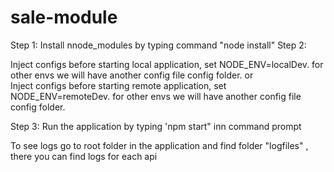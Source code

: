 # sale-module
Step 1:
        Install nnode_modules by typing command "node install"
Step 2:

Inject configs before starting local application, set NODE_ENV=localDev. for other envs we will have another config file config folder.
                                                                  or                                                             
Inject configs before starting remote application, set NODE_ENV=remoteDev. for other envs we will have another config file config folder.


Step 3: 
       Run the application by typing 'npm start" inn command prompt
       
       
       
  To see logs go to root folder in the application and find folder "logfiles" , there you can find logs for each api
  

